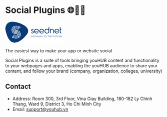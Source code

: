 # Social Plugins 🌐📣📢

![seednet](assets/logo/seednet/seednet.png)

The easiest way to make your app or website social

Social Plugins is a suite of tools bringing youHUB content and functionality to your webpages and apps, enabling the youHUB audience to share your content, and follow your brand (company, organization, colleges, university)

## Contact

* Address: Room 300, 3rd Floor, Vina Giay Building, 180-182 Ly Chinh Thang, Ward 9, District 3, Ho Chi Minh City
* Email: support@youhub.vn